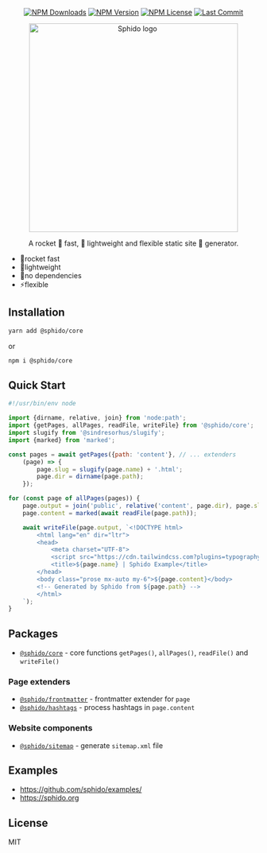 <div align="center">

[![NPM Downloads](https://img.shields.io/npm/dm/@sphido/core?style=for-the-badge)](https://www.npmjs.com/package/@sphido/core)
[![NPM Version](https://img.shields.io/npm/v/@sphido/core?style=for-the-badge)](https://www.npmjs.com/package/@sphido/core)
[![NPM License](https://img.shields.io/npm/l/@sphido/core?style=for-the-badge)](https://github.com/OzzyCzech/wticons/blob/main/LICENSE)
[![Last Commit](https://img.shields.io/github/last-commit/sphido/sphido?style=for-the-badge)](https://github.com/OzzyCzech/wticons/commit/main)

<a href="https://sphido.org">
 <img src="https://sphido.org/img/sphido.svg" width="420px" alt="Sphido logo"/>
</a>

<p>A rocket 🚀 fast, ️💭 lightweight and flexible static site 🤖 generator.</p>

</div>

* 🚀rocket fast
* ️💭lightweight
* 🤘no dependencies
* ⚡️flexible

## Installation

```bash
yarn add @sphido/core
```

or

```bash
npm i @sphido/core
```

## Quick Start

```javascript
#!/usr/bin/env node

import {dirname, relative, join} from 'node:path';
import {getPages, allPages, readFile, writeFile} from '@sphido/core';
import slugify from '@sindresorhus/slugify';
import {marked} from 'marked';

const pages = await getPages({path: 'content'}, // ... extenders
	(page) => {
		page.slug = slugify(page.name) + '.html';
		page.dir = dirname(page.path);
	});

for (const page of allPages(pages)) {
	page.output = join('public', relative('content', page.dir), page.slug);
	page.content = marked(await readFile(page.path));

	await writeFile(page.output, `<!DOCTYPE html>
		<html lang="en" dir="ltr">
		<head>
			<meta charset="UTF-8">
			<script src="https://cdn.tailwindcss.com?plugins=typography"></script>
			<title>${page.name} | Sphido Example</title>
		</head>
		<body class="prose mx-auto my-6">${page.content}</body>
		<!-- Generated by Sphido from ${page.path} -->
		</html>
	`);
}
```

## Packages

* [`@sphido/core`](https://github.com/sphido/sphido/tree/main/packages/sphido-core) - core functions `getPages()`, `allPages()`, `readFile()` and `writeFile()`

### Page extenders

* [`@sphido/frontmatter`](https://github.com/sphido/sphido/tree/main/packages/sphido-frontmatter) - frontmatter extender for `page`
* [`@sphido/hashtags`](https://github.com/sphido/sphido/tree/main/packages/sphido-hashtags) - process hashtags in `page.content`

### Website components

* [`@sphido/sitemap`](https://github.com/sphido/sphido/tree/main/packages/sphido-sitemap) - generate `sitemap.xml` file

## Examples

* https://github.com/sphido/examples/
* https://sphido.org

## License

MIT